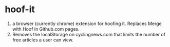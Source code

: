 # hoof-it

1. a browser (currently chrome) extension for hoofing it. Replaces Merge with Hoof in Github.com pages.
2. Removes the localStorage on cyclingnews.com that limits the number of free articles a user can view.
